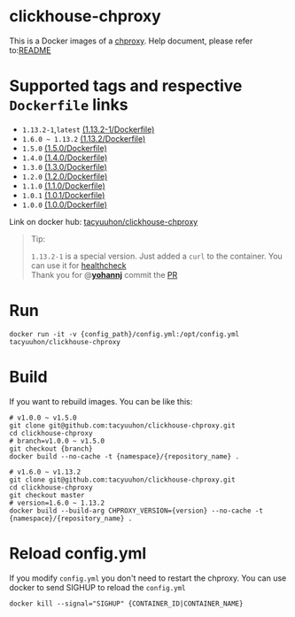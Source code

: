 # clickhouse-chproxy
This is a Docker images of a [chproxy](https://github.com/Vertamedia/chproxy).
Help document, please refer to:[README](https://github.com/Vertamedia/chproxy)

# Supported tags and respective `Dockerfile` links

* `1.13.2-1`,`latest` [(1.13.2-1/Dockerfile)](https://github.com/tacyuuhon/clickhouse-chproxy/blob/master/Dockerfile)
* `1.6.0 ~ 1.13.2` [(1.13.2/Dockerfile)](https://github.com/tacyuuhon/clickhouse-chproxy/blob/master/Dockerfile)
* `1.5.0` [(1.5.0/Dockerfile)](https://github.com/tacyuuhon/clickhouse-chproxy/blob/v1.5.0/Dockerfile)
* `1.4.0` [(1.4.0/Dockerfile)](https://github.com/tacyuuhon/clickhouse-chproxy/blob/v1.4.0/Dockerfile)
* `1.3.0` [(1.3.0/Dockerfile)](https://github.com/tacyuuhon/clickhouse-chproxy/blob/v1.3.0/Dockerfile)
* `1.2.0` [(1.2.0/Dockerfile)](https://github.com/tacyuuhon/clickhouse-chproxy/blob/v1.2.0/Dockerfile)
* `1.1.0` [(1.1.0/Dockerfile)](https://github.com/tacyuuhon/clickhouse-chproxy/blob/v1.1.0/Dockerfile)
* `1.0.1` [(1.0.1/Dockerfile)](https://github.com/tacyuuhon/clickhouse-chproxy/blob/v1.0.1/Dockerfile)
* `1.0.0` [(1.0.0/Dockerfile)](https://github.com/tacyuuhon/clickhouse-chproxy/blob/v1.0.0/Dockerfile)

Link on docker hub: [tacyuuhon/clickhouse-chproxy](https://hub.docker.com/r/tacyuuhon/clickhouse-chproxy/)

> Tip:
>
> `1.13.2-1` is a special version. 
> Just added a `curl` to the container.
> You can use it for [healthcheck](https://docs.docker.com/compose/compose-file/#healthcheck)  
> Thank you for @[**yohannj**](https://github.com/yohannj) commit the [PR](https://github.com/tacyuuhon/clickhouse-chproxy/pull/24)






# Run
```
docker run -it -v {config_path}/config.yml:/opt/config.yml tacyuuhon/clickhouse-chproxy
```

# Build
If you want to rebuild images.
You can be like this:
```
# v1.0.0 ~ v1.5.0
git clone git@github.com:tacyuuhon/clickhouse-chproxy.git
cd clickhouse-chproxy
# branch=v1.0.0 ~ v1.5.0
git checkout {branch} 
docker build --no-cache -t {namespace}/{repository_name} . 

# v1.6.0 ~ v1.13.2
git clone git@github.com:tacyuuhon/clickhouse-chproxy.git
cd clickhouse-chproxy
git checkout master
# version=1.6.0 ~ 1.13.2
docker build --build-arg CHPROXY_VERSION={version} --no-cache -t {namespace}/{repository_name} . 
```

# Reload config.yml
If you modify `config.yml` you don't need to restart the chproxy.
You can use docker to send SIGHUP to reload the `config.yml`
```
docker kill --signal="SIGHUP" {CONTAINER_ID|CONTAINER_NAME}
```

